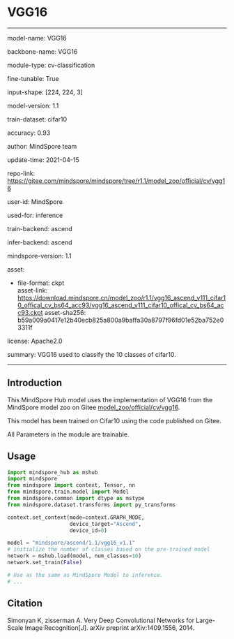# VGG16

---

model-name: VGG16

backbone-name: VGG16

module-type: cv-classification

fine-tunable: True

input-shape: [224, 224, 3]

model-version: 1.1

train-dataset: cifar10

accuracy: 0.93

author: MindSpore team

update-time: 2021-04-15

repo-link: <https://gitee.com/mindspore/mindspore/tree/r1.1/model_zoo/official/cv/vgg16>

user-id: MindSpore

used-for: inference

train-backend: ascend

infer-backend: ascend

mindspore-version: 1.1

asset:

-
    file-format: ckpt  
    asset-link: <https://download.mindspore.cn/model_zoo/r1.1/vgg16_ascend_v111_cifar10_offical_cv_bs64_acc93/vgg16_ascend_v111_cifar10_offical_cv_bs64_acc93.ckpt>
    asset-sha256: b59a009a0417e12b40ecb825a800a9baffa30a8797f96fd01e52ba752e03311f

license: Apache2.0

summary: VGG16 used to classify the 10 classes of cifar10.

---

## Introduction

This MindSpore Hub model uses the implementation of VGG16 from the MindSpore model zoo on Gitee [model_zoo/official/cv/vgg16](https://gitee.com/mindspore/mindspore/blob/r1.1/model_zoo/official/cv/vgg16/README.md).

This model has been trained on Cifar10 using the code published on Gitee.

All Parameters in the module are trainable.

## Usage

```python
import mindspore_hub as mshub
import mindspore
from mindspore import context, Tensor, nn
from mindspore.train.model import Model
from mindspore.common import dtype as mstype
from mindspore.dataset.transforms import py_transforms

context.set_context(mode=context.GRAPH_MODE,
                    device_target="Ascend",
                    device_id=0)

model = "mindspore/ascend/1.1/vgg16_v1.1"
# initialize the number of classes based on the pre-trained model
network = mshub.load(model, num_classes=10)
network.set_train(False)

# Use as the same as MindSpore Model to inference.
# ...
```

## Citation

Simonyan K, zisserman A. Very Deep Convolutional Networks for Large-Scale Image Recognition[J]. arXiv preprint arXiv:1409.1556, 2014.
